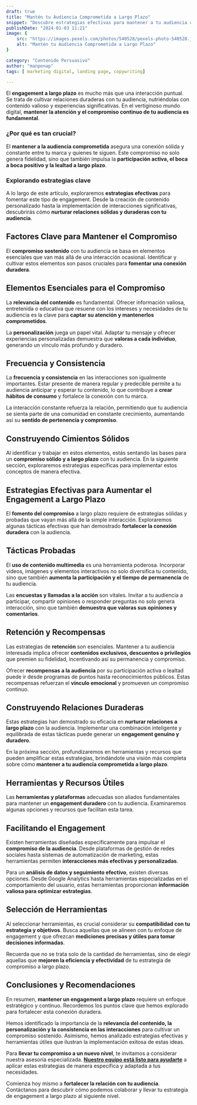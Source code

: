 ```yaml
---
draft: true
title: "Mantén tu Audiencia Comprometida a Largo Plazo"
snippet: "Descubre estrategias efectivas para mantener a tu audiencia comprometida a largo plazo. Consejos, tácticas y herramientas para fomentar el engagement duradero."
publishDate: "2024-01-03 11:21"
image: {
    src: "https://images.pexels.com/photos/540528/pexels-photo-540528.jpeg?auto=compress&cs=tinysrgb&w=1260&h=750&dpr=1",
    alt: "Mantén tu Audiencia Comprometida a Largo Plazo"
}

category: "Contenido Persuasivo"
author: "manpenap"
tags: [ marketing digital, landing page, copywriting]

---
```


El **engagement a largo plazo** es mucho más que una interacción puntual. Se trata de cultivar relaciones duraderas con tu audiencia, nutriéndolas con contenido valioso y experiencias significativas. En el vertiginoso mundo digital, **mantener la atención y el compromiso continuo de tu audiencia es fundamental**.

### ¿Por qué es tan crucial?

El **mantener a la audiencia comprometida** asegura una conexión sólida y constante entre tu marca y quienes te siguen. Este compromiso no solo genera fidelidad, sino que también impulsa la **participación activa, el boca a boca positivo y la lealtad a largo plazo**.

### Explorando estrategias clave

A lo largo de este artículo, exploraremos **estrategias efectivas** para fomentar este tipo de engagement. Desde la creación de contenido personalizado hasta la implementación de interacciones significativas, descubrirás cómo **nurturar relaciones sólidas y duraderas con tu audiencia**.

## Factores Clave para Mantener el Compromiso

El **compromiso sostenido** con tu audiencia se basa en elementos esenciales que van más allá de una interacción ocasional. Identificar y cultivar estos elementos son pasos cruciales para **fomentar una conexión duradera**.

## Elementos Esenciales para el Compromiso

La **relevancia del contenido** es fundamental. Ofrecer información valiosa, entretenida o educativa que resuene con los intereses y necesidades de tu audiencia es la clave para **captar su atención y mantenerlos comprometidos**.

La **personalización** juega un papel vital. Adaptar tu mensaje y ofrecer experiencias personalizadas demuestra que **valoras a cada individuo**, generando un vínculo más profundo y duradero.

## Frecuencia y Consistencia

La **frecuencia y consistencia** en las interacciones son igualmente importantes. Estar presente de manera regular y predecible permite a tu audiencia anticipar y esperar tu contenido, lo que contribuye a **crear hábitos de consumo** y fortalece la conexión con tu marca.

La interacción constante refuerza la relación, permitiendo que tu audiencia se sienta parte de una comunidad en constante crecimiento, aumentando así su **sentido de pertenencia y compromiso**.

## Construyendo Cimientos Sólidos

Al identificar y trabajar en estos elementos, estás sentando las bases para un **compromiso sólido y a largo plazo** con tu audiencia. En la siguiente sección, exploraremos estrategias específicas para implementar estos conceptos de manera efectiva.

## Estrategias Efectivas para Aumentar el Engagement a Largo Plazo

El **fomento del compromiso** a largo plazo requiere de estrategias sólidas y probadas que vayan más allá de la simple interacción. Exploraremos algunas tácticas efectivas que han demostrado **fortalecer la conexión duradera** con la audiencia.

## Tácticas Probadas

El **uso de contenido multimedia** es una herramienta poderosa. Incorporar videos, imágenes y elementos interactivos no solo diversifica tu contenido, sino que también **aumenta la participación y el tiempo de permanencia** de tu audiencia.

Las **encuestas y llamadas a la acción** son vitales. Invitar a tu audiencia a participar, compartir opiniones o responder preguntas no solo genera interacción, sino que también **demuestra que valoras sus opiniones y comentarios**.

## Retención y Recompensas

Las estrategias de **retención** son esenciales. Mantener a tu audiencia interesada implica ofrecer **contenidos exclusivos, descuentos o privilegios** que premien su fidelidad, incentivando así su permanencia y compromiso.

Ofrecer **recompensas a la audiencia** por su participación activa o lealtad puede ir desde programas de puntos hasta reconocimientos públicos. Estas recompensas refuerzan el **vínculo emocional** y promueven un compromiso continuo.

## Construyendo Relaciones Duraderas

Estas estrategias han demostrado su eficacia en **nurturar relaciones a largo plazo** con la audiencia. Implementar una combinación inteligente y equilibrada de estas tácticas puede generar un **engagement genuino y duradero**.

En la próxima sección, profundizaremos en herramientas y recursos que pueden amplificar estas estrategias, brindándote una visión más completa sobre cómo **mantener a tu audiencia comprometida a largo plazo**.

## Herramientas y Recursos Útiles

Las **herramientas y plataformas** adecuadas son aliados fundamentales para mantener un **engagement duradero** con tu audiencia. Examinaremos algunas opciones y recursos que facilitan esta tarea.

## Facilitando el Engagement

Existen herramientas diseñadas específicamente para impulsar el **compromiso de la audiencia**. Desde plataformas de gestión de redes sociales hasta sistemas de automatización de marketing, estas herramientas permiten **interacciones más efectivas y personalizadas**.

Para un **análisis de datos y seguimiento efectivo**, existen diversas opciones. Desde Google Analytics hasta herramientas especializadas en el comportamiento del usuario, estas herramientas proporcionan **información valiosa para optimizar estrategias**.

## Selección de Herramientas

Al seleccionar herramientas, es crucial considerar su **compatibilidad con tu estrategia y objetivos**. Busca aquellas que se alineen con tu enfoque de engagement y que ofrezcan **mediciones precisas y útiles para tomar decisiones informadas**.

Recuerda que no se trata solo de la cantidad de herramientas, sino de elegir aquellas que **mejoren la eficiencia y efectividad** de tu estrategia de compromiso a largo plazo.

## Conclusiones y Recomendaciones

En resumen, **mantener un engagement a largo plazo** requiere un enfoque estratégico y continuo. Recordemos los puntos clave que hemos explorado para fortalecer esta conexión duradera.

Hemos identificado la importancia de la **relevancia del contenido, la personalización y la consistencia en las interacciones** para cultivar un compromiso sostenido. Asimismo, hemos analizado estrategias efectivas y herramientas útiles que ilustran la implementación exitosa de estas ideas.

Para **llevar tu compromiso a un nuevo nivel**, te invitamos a considerar nuestra asesoría especializada. [**Nuestro equipo está listo para ayudarte**](https://clicexitoso.info/contacto/) a aplicar estas estrategias de manera específica y adaptada a tus necesidades.

Comienza hoy mismo a **fortalecer la relación con tu audiencia**. Contáctanos para descubrir cómo podemos colaborar y llevar tu estrategia de engagement a largo plazo al siguiente nivel.

